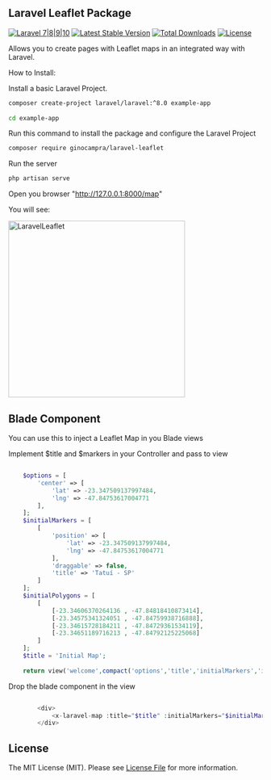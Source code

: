 ## Laravel Leaflet Package

[![Laravel 7|8|9|10](https://img.shields.io/badge/Laravel-8|9|10-orange.svg)](http://laravel.com)
[![Latest Stable Version](https://img.shields.io/packagist/v/ginocampra/laravel-leaflet)](https://packagist.org/packages/ginocampra/laravel-leaflet)
[![Total Downloads](https://poser.pugx.org/ginocampra/laravel-leaflet/downloads.png)](https://packagist.org/packages/ginocampra/laravel-leaflet)
[![License](https://img.shields.io/github/license/mashape/apistatus.svg)](https://packagist.org/packages/ginocampra/laravel-leaflet)

Allows you to create pages with Leaflet maps in an integrated way with Laravel.

How to Install:

Install a basic Laravel Project.

```bash
composer create-project laravel/laravel:^8.0 example-app
 
cd example-app
```

Run this command to install the package and configure the Laravel Project

```bash
composer require ginocampra/laravel-leaflet
```

Run the server

```bash
php artisan serve
```

Open you browser "http://127.0.0.1:8000/map"

You will see:

<img src="https://github.com/ginocampra/laravel-leaflet/blob/master/images/itworks.png" alt="LaravelLeaflet" height="350">

## Blade Component

You can use this to inject a Leaflet Map in you Blade views

Implement $title and $markers in your Controller and pass to view

```php

    $options = [
        'center' => [
            'lat' => -23.347509137997484,
            'lng' => -47.84753617004771
        ],
    ];
    $initialMarkers = [
        [
            'position' => [
                'lat' => -23.347509137997484,
                'lng' => -47.84753617004771
            ],
            'draggable' => false,
            'title' => 'Tatuí - SP'
        ]
    ];
    $initialPolygons = [
        [
            [-23.34606370264136 , -47.84818410873414],
            [-23.34575341324051 , -47.84759938716888],
            [-23.34615728184211 , -47.84729361534119],
            [-23.34651189716213 , -47.84792125225068]
        ]
    ];
    $title = 'Initial Map';
    
    return view('welcome',compact('options','title','initialMarkers','initialPolygons'));

```

Drop the blade component in the view

```php

        <div>
            <x-laravel-map :title="$title" :initialMarkers="$initialMarkers" :initialPolygons="$initialPolygons"  :options="$options"/>
        </div>

```

## License

The MIT License (MIT). Please see [License File](https://github.com/ginocampra/laravel-leaflet/blob/master/LICENSE.md) for more information.
